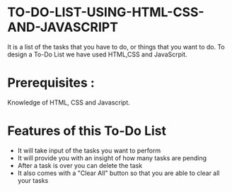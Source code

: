 # TO-DO-LIST-USING-HTML-CSS-AND-JAVASCRIPT

It is a list of the tasks that you have to do, or things that you want to do.
To design a To-Do List we have used HTML,CSS and JavaScrpit.

# Prerequisites :
Knowledge of HTML, CSS and Javascript.

# Features of this To-Do List
* It will take input of the tasks you want to perform
* It will provide you with an insight of how many tasks are pending
* After a task is over you can delete the task
* It also comes with a "Clear All" button so that you are able to clear all your tasks
